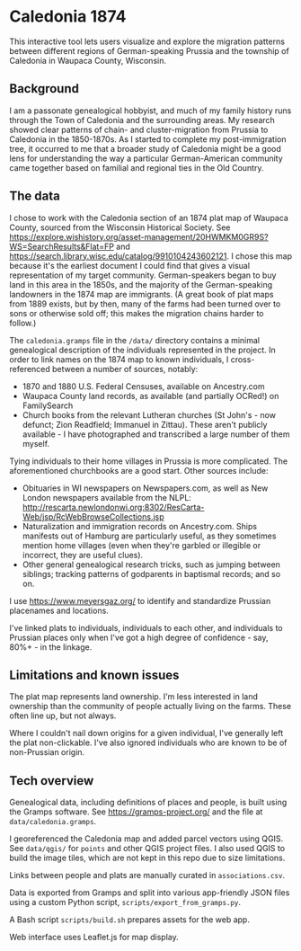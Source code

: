 # Caledonia 1874

This interactive tool lets users visualize and explore the migration patterns between different regions of German-speaking Prussia and the township of Caledonia in Waupaca County, Wisconsin.

## Background

I am a passonate genealogical hobbyist, and much of my family history runs through the Town of Caledonia and the surrounding areas. My research showed clear patterns of chain- and cluster-migration from Prussia to Caledonia in the 1850-1870s. As I started to complete my post-immigration tree, it occurred to me that a broader study of Caledonia might be a good lens for understanding the way a particular German-American community came together based on familial and regional ties in the Old Country.

## The data

I chose to work with the Caledonia section of an 1874 plat map of Waupaca County, sourced from the Wisconsin Historical Society. See https://explore.wishistory.org/asset-management/20HWMKM0GR9S?WS=SearchResults&Flat=FP and https://search.library.wisc.edu/catalog/9910104243602121. I chose this map because it's the earliest document I could find that gives a visual representation of my target community. German-speakers began to buy land in this area in the 1850s, and the majority of the German-speaking landowners in the 1874 map are immigrants. (A great book of plat maps from 1889 exists, but by then, many of the farms had been turned over to sons or otherwise sold off; this makes the migration chains harder to follow.)

The `caledonia.gramps` file in the `/data/` directory contains a minimal genealogical description of the individuals represented in the project. In order to link names on the 1874 map to known individuals, I cross-referenced between a number of sources, notably:

- 1870 and 1880 U.S. Federal Censuses, available on Ancestry.com
- Waupaca County land records, as available (and partially OCRed!) on FamilySearch
- Church books from the relevant Lutheran churches (St John's - now defunct; Zion Readfield; Immanuel in Zittau). These aren't publicly available - I have photographed and transcribed a large number of them myself.

Tying individuals to their home villages in Prussia is more complicated. The aforementioned churchbooks are a good start. Other sources include:

- Obituaries in WI newspapers on Newspapers.com, as well as New London newspapers available from the NLPL: http://rescarta.newlondonwi.org:8302/ResCarta-Web/jsp/RcWebBrowseCollections.jsp
- Naturalization and immigration records on Ancestry.com. Ships manifests out of Hamburg are particularly useful, as they sometimes mention home villages (even when they're garbled or illegible or incorrect, they are useful clues).
- Other general genealogical research tricks, such as jumping between siblings; tracking patterns of godparents in baptismal records; and so on.

I use https://www.meyersgaz.org/ to identify and standardize Prussian placenames and locations.

I've linked plats to individuals, individuals to each other, and individuals to Prussian places only when I've got a high degree of confidence - say, 80%+ - in the linkage.

## Limitations and known issues

The plat map represents land ownership. I'm less interested in land ownership than the community of people actually living on the farms. These often line up, but not always.

Where I couldn't nail down origins for a given individual, I've generally left the plat non-clickable. I've also ignored individuals who are known to be of non-Prussian origin.

## Tech overview

Genealogical data, including definitions of places and people, is built using the Gramps software. See https://gramps-project.org/ and the file at `data/caledonia.gramps`.

I georeferenced the Caledonia map and added parcel vectors using QGIS. See `data/qgis/` for `points` and other QGIS project files. I also used QGIS to build the image tiles, which are not kept in this repo due to size limitations.

Links between people and plats are manually curated in `associations.csv`.

Data is exported from Gramps and split into various app-friendly JSON files using a custom Python script, `scripts/export_from_gramps.py`.

A Bash script `scripts/build.sh` prepares assets for the web app.

Web interface uses Leaflet.js for map display.
